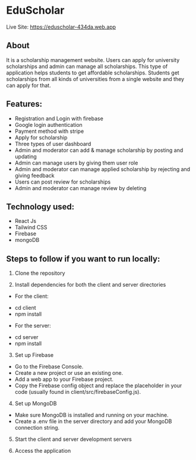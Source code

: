 # EduScholar

Live Site: https://eduscholar-434da.web.app

## About
It is a scholarship management website. Users can apply for university scholarships and admin can manage all scholarships. This type of application helps students to get affordable scholarships. Students get scholarships from all kinds of universities from a single website and they can apply for that.

## Features:
* Registration and Login with firebase
* Google login authentication
* Payment method with stripe
* Apply for scholarship
* Three types of user dashboard
* Admin and moderator can add & manage scholarship by posting and updating
* Admin can manage users by giving them user role 
* Admin and moderator can manage applied scholarship by rejecting and giving feedback
* Users can post review for scholarships
* Admin and moderator can manage review by deleting

## Technology used: 
* React Js
* Tailwind CSS
* Firebase 
* mongoDB

## Steps to follow if you want to run locally:

1. Clone the repository

2. Install dependencies for both the client and server directories
* For the client:
- cd client
- npm install
* For the server:
- cd server
- npm install

3. Set up Firebase
* Go to the Firebase Console.
* Create a new project or use an existing one.
* Add a web app to your Firebase project.
* Copy the Firebase config object and replace the placeholder in your code (usually found in client/src/firebaseConfig.js).

4. Set up MongoDB
* Make sure MongoDB is installed and running on your machine.
* Create a .env file in the server directory and add your MongoDB connection string.

5. Start the client and server development servers

6. Access the application

